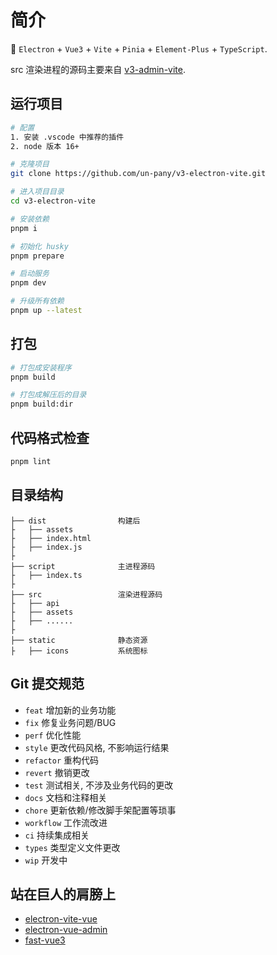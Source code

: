 # 简介

🥳 `Electron` + `Vue3` + `Vite` + `Pinia` + `Element-Plus` + `TypeScript`.

src 渲染进程的源码主要来自 [v3-admin-vite](https://github.com/un-pany/v3-admin-vite).

## 运行项目

```bash
# 配置
1. 安装 .vscode 中推荐的插件
2. node 版本 16+

# 克隆项目
git clone https://github.com/un-pany/v3-electron-vite.git

# 进入项目目录
cd v3-electron-vite

# 安装依赖
pnpm i

# 初始化 husky
pnpm prepare

# 启动服务
pnpm dev

# 升级所有依赖
pnpm up --latest
```

## 打包

```bash
# 打包成安装程序
pnpm build

# 打包成解压后的目录
pnpm build:dir
```

## 代码格式检查

```bash
pnpm lint
```

## 目录结构

```tree
├── dist                构建后
├   ├── assets
├   ├── index.html
├   ├── index.js
├
├── script              主进程源码
├   ├── index.ts
├
├── src                 渲染进程源码
├   ├── api
├   ├── assets
├   ├── ......
├
├── static              静态资源
├   ├── icons           系统图标
```

## Git 提交规范

- `feat` 增加新的业务功能
- `fix` 修复业务问题/BUG
- `perf` 优化性能
- `style` 更改代码风格, 不影响运行结果
- `refactor` 重构代码
- `revert` 撤销更改
- `test` 测试相关, 不涉及业务代码的更改
- `docs` 文档和注释相关
- `chore` 更新依赖/修改脚手架配置等琐事
- `workflow` 工作流改进
- `ci` 持续集成相关
- `types` 类型定义文件更改
- `wip` 开发中

## 站在巨人的肩膀上

- [electron-vite-vue](https://github.com/electron-vite/electron-vite-vue)
- [electron-vue-admin](https://github.com/PanJiaChen/electron-vue-admin)
- [fast-vue3](https://github.com/study-vue3/fast-vue3)
